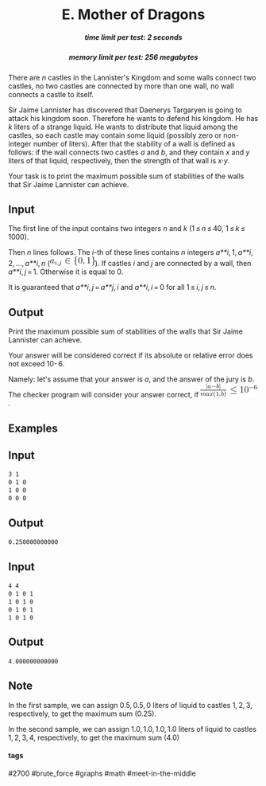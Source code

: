 <h1 style='text-align: center;'> E. Mother of Dragons</h1>

<h5 style='text-align: center;'>time limit per test: 2 seconds</h5>
<h5 style='text-align: center;'>memory limit per test: 256 megabytes</h5>

There are *n* castles in the Lannister's Kingdom and some walls connect two castles, no two castles are connected by more than one wall, no wall connects a castle to itself. 

Sir Jaime Lannister has discovered that Daenerys Targaryen is going to attack his kingdom soon. Therefore he wants to defend his kingdom. He has *k* liters of a strange liquid. He wants to distribute that liquid among the castles, so each castle may contain some liquid (possibly zero or non-integer number of liters). After that the stability of a wall is defined as follows: if the wall connects two castles *a* and *b*, and they contain *x* and *y* liters of that liquid, respectively, then the strength of that wall is *x*·*y*.

Your task is to print the maximum possible sum of stabilities of the walls that Sir Jaime Lannister can achieve.

## Input

The first line of the input contains two integers *n* and *k* (1 ≤ *n* ≤ 40, 1 ≤ *k* ≤ 1000).

Then *n* lines follows. The *i*-th of these lines contains *n* integers *a**i*, 1, *a**i*, 2, ..., *a**i*, *n* (![](images/ec278d042b998ad173414d9a64a4289322f5b6d0.png)). If castles *i* and *j* are connected by a wall, then *a**i*, *j* = 1. Otherwise it is equal to 0.

It is guaranteed that *a**i*, *j* = *a**j*, *i* and *a**i*, *i* = 0 for all 1 ≤ *i*, *j* ≤ *n*.

## Output

Print the maximum possible sum of stabilities of the walls that Sir Jaime Lannister can achieve.

Your answer will be considered correct if its absolute or relative error does not exceed 10- 6.

Namely: let's assume that your answer is *a*, and the answer of the jury is *b*. The checker program will consider your answer correct, if ![](images/cf9a7a80dafa0f6b2f4d2f115f2c4acade6b8b94.png).

## Examples

## Input


```
3 1  
0 1 0  
1 0 0  
0 0 0  

```
## Output


```
0.250000000000  

```
## Input


```
4 4  
0 1 0 1  
1 0 1 0  
0 1 0 1  
1 0 1 0  

```
## Output


```
4.000000000000  

```
## Note

In the first sample, we can assign 0.5, 0.5, 0 liters of liquid to castles 1, 2, 3, respectively, to get the maximum sum (0.25).

In the second sample, we can assign 1.0, 1.0, 1.0, 1.0 liters of liquid to castles 1, 2, 3, 4, respectively, to get the maximum sum (4.0)



#### tags 

#2700 #brute_force #graphs #math #meet-in-the-middle 